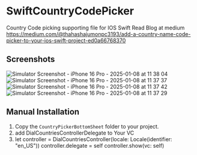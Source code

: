 # SwiftCountryCodePicker
Country Code picking supporting file for IOS Swift 
Read Blog at medium
https://medium.com/@thahashajumonpc3193/add-a-country-name-code-picker-to-your-ios-swift-project-ed0a66768370

## Screenshots
![Simulator Screenshot - iPhone 16 Pro - 2025-01-08 at 11 38 04](https://github.com/user-attachments/assets/a7f0e278-8916-4ea0-8276-2375be6a23dc)
![Simulator Screenshot - iPhone 16 Pro - 2025-01-08 at 11 37 37](https://github.com/user-attachments/assets/6d330090-7655-4a06-ab36-1cde41a5acc8)
![Simulator Screenshot - iPhone 16 Pro - 2025-01-08 at 11 37 42](https://github.com/user-attachments/assets/69054b6d-40d0-4ff2-a162-256bb84ce648)
![Simulator Screenshot - iPhone 16 Pro - 2025-01-08 at 11 37 29](https://github.com/user-attachments/assets/f62c59ac-5f98-4be0-8978-780dc030a7dd)


## Manual Installation

1. Copy the `CountryPickerBottomSheet` folder to your project.
2. add DialCountriesControllerDelegate to Your VC
3. let controller = DialCountriesController(locale: Locale(identifier: "en_US"))
        controller.delegate = self
        controller.show(vc: self)
   
